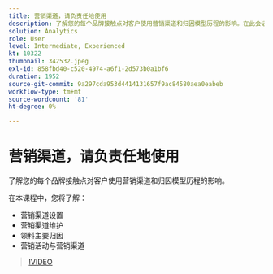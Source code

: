```yaml
---
title: 营销渠道，请负责任地使用
description: 了解您的每个品牌接触点对客户使用营销渠道和归因模型历程的影响。在此会话中，您将……（请用60到160个字符描述）
solution: Analytics
role: User
level: Intermediate, Experienced
kt: 10322
thumbnail: 342532.jpeg
exl-id: 858fbd40-c520-4974-a6f1-2d573b0a1bf6
duration: 1952
source-git-commit: 9a297cda953d4414131657f9ac84580aea0eabeb
workflow-type: tm+mt
source-wordcount: '81'
ht-degree: 0%

---
```


# 营销渠道，请负责任地使用

了解您的每个品牌接触点对客户使用营销渠道和归因模型历程的影响。

在本课程中，您将了解：

* 营销渠道设置
* 营销渠道维护
* 领料主要归因
* 营销活动与营销渠道

>[!VIDEO](https://video.tv.adobe.com/v/342532/?quality=12&learn=on)

